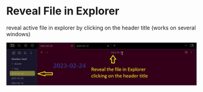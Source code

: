 # Reveal File in Explorer  
  
reveal active file in explorer by clicking on the header title (works on several windows)  
  
![demo](demo.jpg)
